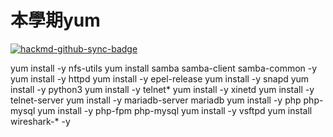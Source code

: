 # 本學期yum

[![hackmd-github-sync-badge](https://hackmd.io/d6ECPOOsT0CFPN9JzdhI8g/badge)](https://hackmd.io/d6ECPOOsT0CFPN9JzdhI8g)

yum install -y nfs-utils
yum install samba samba-client samba-common -y
yum install -y httpd
yum install -y epel-release
yum install -y snapd
yum install -y python3
yum install -y telnet*
yum install -y xinetd
yum install -y telnet-server
yum install -y mariadb-server mariadb
yum install -y php php-mysql
yum install -y php-fpm php-mysql
yum install -y vsftpd
yum install wireshark-* -y